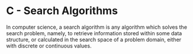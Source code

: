 # C - Search Algorithms

In computer science, a search algorithm is any algorithm which solves the search problem, namely, to retrieve information stored within some data structure, or calculated in the search space of a problem domain, either with discrete or continuous values.

